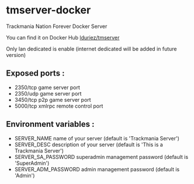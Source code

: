 # tmserver-docker
Trackmania Nation Forever Docker Server

You can find it on Docker Hub [lduriez/tmserver](https://hub.docker.com/r/lduriez/tmserver)

Only lan dedicated is enable (internet dedicated will be added in future version)

## Exposed ports :
* 2350/tcp game server port
* 2350/udp game server port
* 3450/tcp p2p game server port
* 5000/tcp xmlrpc remote control port

## Environment variables :
* SERVER_NAME name of your server (default is 'Trackmania Server')
* SERVER_DESC description of your server (default is 'This is a Trackmania Server')
* SERVER_SA_PASSWORD superadmin management password  (default is 'SuperAdmin')
* SERVER_ADM_PASSWORD admin management password (default is 'Admin')
